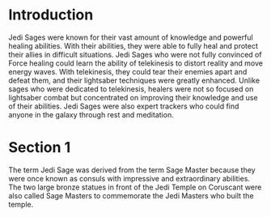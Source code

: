# Introduction
Jedi Sages were known for their vast amount of knowledge and powerful healing abilities.
With their abilities, they were able to fully heal and protect their allies in difficult situations.
Jedi Sages who were not fully convinced of Force healing could learn the ability of telekinesis to distort reality and move energy waves.
With telekinesis, they could tear their enemies apart and defeat them, and their lightsaber techniques were greatly enhanced.
Unlike sages who were dedicated to telekinesis, healers were not so focused on lightsaber combat but concentrated on improving their knowledge and use of their abilities.
Jedi Sages were also expert trackers who could find anyone in the galaxy through rest and meditation.

# Section 1
The term Jedi Sage was derived from the term Sage Master because they were once known as consuls with impressive and extraordinary abilities.
The two large bronze statues in front of the Jedi Temple on Coruscant were also called Sage Masters to commemorate the Jedi Masters who built the temple.